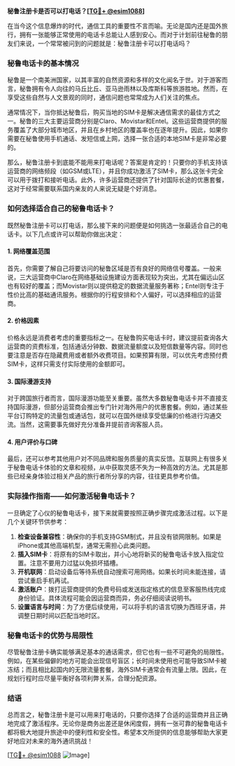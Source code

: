 **秘鲁注册卡是否可以打电话？[[TG💪+ @esim1088](https://t.me/s/esim1088)]**

在当今这个信息爆炸的时代，通信工具的重要性不言而喻。无论是国内还是国外旅行，拥有一张能够正常使用的电话卡总能让人感到安心。而对于计划前往秘鲁的朋友们来说，一个常常被问到的问题就是：秘鲁注册卡可以打电话吗？

### 秘鲁电话卡的基本情况

秘鲁是一个南美洲国家，以其丰富的自然资源和多样的文化闻名于世。对于游客而言，秘鲁拥有令人向往的马丘比丘、亚马逊雨林以及库斯科等旅游胜地。然而，在享受这些自然与人文景观的同时，通信问题也常常成为人们关注的焦点。

通常情况下，当你抵达秘鲁后，购买当地的SIM卡是解决通信需求的最佳方式之一。秘鲁的三大主要运营商分别是Claro、Movistar和Entel。这些运营商提供的服务覆盖了大部分城市地区，并且在乡村地区的覆盖率也在逐年提升。因此，如果你需要在秘鲁使用手机通话、发短信或上网，选择一张合适的本地SIM卡是非常必要的。

那么，秘鲁注册卡到底能不能用来打电话呢？答案是肯定的！只要你的手机支持该运营商的网络频段（如GSM或LTE），并且你成功激活了SIM卡，那么这张卡完全可以用于拨打和接听电话。此外，许多运营商还提供了针对国际长途的优惠套餐，这对于经常需要联系国内亲友的人来说无疑是个好消息。

### 如何选择适合自己的秘鲁电话卡？

既然秘鲁注册卡可以打电话，那么接下来的问题便是如何挑选一张最适合自己的电话卡。以下几点或许可以帮助你做出决定：

#### 1. 网络覆盖范围
首先，你需要了解自己将要访问的秘鲁区域是否有良好的网络信号覆盖。一般来说，三大运营商中Claro在网络基础设施建设方面表现较为突出，尤其在偏远山区也有较好的覆盖；而Movistar则以提供稳定的数据流量服务著称；Entel则专注于性价比高的基础通讯服务。根据你的行程安排和个人偏好，可以选择相应的运营商。

#### 2. 价格因素
价格永远是消费者考虑的重要指标之一。在秘鲁购买电话卡时，建议提前查询各大运营商的资费标准，包括通话分钟数、数据流量额度以及短信数量等内容。同时也要注意是否存在隐藏费用或者额外收费项目。如果预算有限，可以优先考虑预付费SIM卡，这样只需支付实际使用的金额即可。

#### 3. 国际漫游支持
对于跨国旅行者而言，国际漫游功能至关重要。虽然大多数秘鲁电话卡并不直接支持国际漫游，但部分运营商会推出专门针对海外用户的优惠套餐。例如，通过某些平台订购特定的流量包或通话包，就可以在国外继续享受低廉的价格进行沟通交流。当然，这需要事先做好充分准备并提前咨询客服人员。

#### 4. 用户评价与口碑
最后，还可以参考其他用户对不同品牌和服务质量的真实反馈。互联网上有很多关于秘鲁电话卡体验的文章和视频，从中获取灵感不失为一种高效的方法。尤其是那些已经亲身体验过相关产品的旅行者所分享的内容，往往更具参考价值。

### 实际操作指南——如何激活秘鲁电话卡？

一旦确定了心仪的秘鲁电话卡，接下来就需要按照正确步骤完成激活过程。以下是几个关键环节供参考：

1. **检查设备兼容性**：确保你的手机支持GSM制式，并且没有锁网限制。如果是iPhone或其他高端机型，通常无需担心此类问题。
2. **插入SIM卡**：将原有的SIM卡取出，并小心地将新买的秘鲁电话卡放入指定位置。注意不要用力过猛以免损坏插槽。
3. **开机联网**：启动设备后等待系统自动搜索可用网络。如果长时间未能连接，请尝试重启手机再试。
4. **激活账户**：拨打运营商提供的免费号码或发送指定格式的信息至客服热线完成身份验证。具体流程可能会因运营商而异，务必仔细阅读说明书。
5. **设置语言与时间**：为了方便后续使用，可以将手机的语言切换为西班牙语，并调整日期时间以匹配当地时区。

### 秘鲁电话卡的优势与局限性

尽管秘鲁注册卡确实能够满足基本的通话需求，但它也有一些不可避免的局限性。例如，在某些偏僻的地方可能会出现信号盲区；长时间未使用也可能导致SIM卡被冻结；而且相比起国内的无限流量套餐，海外SIM卡通常会有流量上限。因此，在规划行程时应尽量平衡好各项利弊关系，合理分配资源。

### 结语

总而言之，秘鲁注册卡是可以用来打电话的，只要你选择了合适的运营商并且正确地完成了激活程序。无论你是商务出差还是休闲度假，拥有一张可靠的秘鲁电话卡都将极大地提升旅途中的便利性和安全性。希望本文所提供的信息能够帮助大家更好地应对未来的海外通讯挑战！

[[TG💪+ @esim1088](https://t.me/s/esim1088) ![Image](https://i.postimg.cc/4NQfJmqS/Snipaste-2025-05-13-00-14-12.png)]